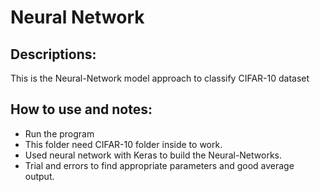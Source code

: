 # Neural Network
## Descriptions:
This is the Neural-Network model approach to classify CIFAR-10 dataset
## How to use and notes:
- Run the program
- This folder need CIFAR-10 folder inside to work.
- Used neural network with Keras to build the Neural-Networks.
- Trial and errors to find appropriate parameters and good average output.
